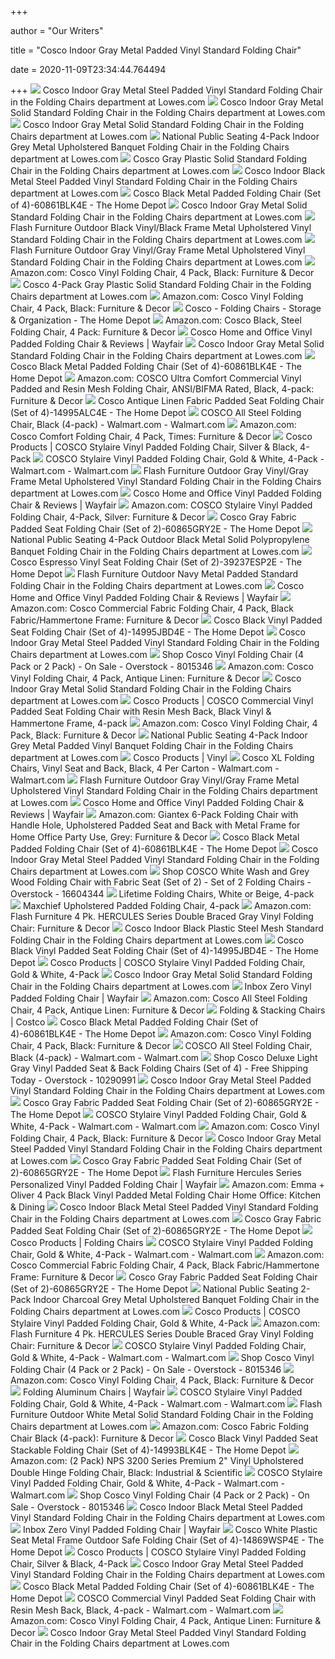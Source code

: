 +++
        
author = "Our Writers"
        
title = "Cosco Indoor Gray Metal Padded Vinyl Standard Folding Chair"
        
date = 2020-11-09T23:34:44.764494
        
+++
[ ![](http://mobileimages.lowes.com/product/converted/044681/044681349171.jpg?size=pdhi)](http://mobileimages.lowes.com/product/converted/044681/044681349171.jpg?size=pdhi) Cosco Indoor Gray Metal Steel Padded Vinyl Standard Folding Chair in the Folding  Chairs department at Lowes.com
[ ![](https://mobileimages.lowes.com/product/converted/044681/044681349157xl.jpg)](https://mobileimages.lowes.com/product/converted/044681/044681349157xl.jpg) Cosco Indoor Gray Metal Solid Standard Folding Chair in the Folding Chairs  department at Lowes.com
[ ![](http://mobileimages.lowes.com/product/converted/044681/044681349157.jpg)](http://mobileimages.lowes.com/product/converted/044681/044681349157.jpg) Cosco Indoor Gray Metal Solid Standard Folding Chair in the Folding Chairs  department at Lowes.com
[ ![](http://mobileimages.lowes.com/product/converted/604747/604747220211.jpg)](http://mobileimages.lowes.com/product/converted/604747/604747220211.jpg) National Public Seating 4-Pack Indoor Grey Metal Upholstered Banquet Folding  Chair in the Folding Chairs department at Lowes.com
[ ![](http://mobileimages.lowes.com/product/converted/044681/044681350641.jpg?size=pdhi)](http://mobileimages.lowes.com/product/converted/044681/044681350641.jpg?size=pdhi) Cosco Gray Plastic Solid Standard Folding Chair in the Folding Chairs  department at Lowes.com
[ ![](http://mobileimages.lowes.com/product/converted/044681/044681349317.jpg?size=pdhi)](http://mobileimages.lowes.com/product/converted/044681/044681349317.jpg?size=pdhi) Cosco Indoor Black Metal Steel Padded Vinyl Standard Folding Chair in the Folding  Chairs department at Lowes.com
[ ![](https://images.homedepot-static.com/productImages/5fe8f9dd-d335-4ff1-bbb4-5f2bfd963d80/svn/black-cosco-folding-chairs-60861blk4e-64_600.jpg)](https://images.homedepot-static.com/productImages/5fe8f9dd-d335-4ff1-bbb4-5f2bfd963d80/svn/black-cosco-folding-chairs-60861blk4e-64_600.jpg) Cosco Black Metal Padded Folding Chair (Set of 4)-60861BLK4E - The Home  Depot
[ ![](https://mobileimages.lowes.com/product/converted/604747/604747821340.jpg?size=lg)](https://mobileimages.lowes.com/product/converted/604747/604747821340.jpg?size=lg) Cosco Indoor Gray Metal Solid Standard Folding Chair in the Folding Chairs  department at Lowes.com
[ ![](http://mobileimages.lowes.com/product/converted/847254/847254034005.jpg?size=pdhi)](http://mobileimages.lowes.com/product/converted/847254/847254034005.jpg?size=pdhi) Flash Furniture Outdoor Black Vinyl/Black Frame Metal Upholstered Vinyl  Standard Folding Chair in the Folding Chairs department at Lowes.com
[ ![](http://mobileimages.lowes.com/product/converted/847254/847254020503.jpg)](http://mobileimages.lowes.com/product/converted/847254/847254020503.jpg) Flash Furniture Outdoor Gray Vinyl/Gray Frame Metal Upholstered Vinyl  Standard Folding Chair in the Folding Chairs department at Lowes.com
[ ![](https://m.media-amazon.com/images/I/71gKQzhLrOL._AC_SS350_.jpg)](https://m.media-amazon.com/images/I/71gKQzhLrOL._AC_SS350_.jpg) Amazon.com: Cosco Vinyl Folding Chair, 4 Pack, Black: Furniture & Decor
[ ![](http://mobileimages.lowes.com/product/converted/044681/044681602733.jpg?size=pdhi)](http://mobileimages.lowes.com/product/converted/044681/044681602733.jpg?size=pdhi) Cosco 4-Pack Gray Plastic Solid Standard Folding Chair in the Folding Chairs  department at Lowes.com
[ ![](https://images-na.ssl-images-amazon.com/images/I/71gKQzhLrOL._AC_SL1500_.jpg)](https://images-na.ssl-images-amazon.com/images/I/71gKQzhLrOL._AC_SL1500_.jpg) Amazon.com: Cosco Vinyl Folding Chair, 4 Pack, Black: Furniture & Decor
[ ![](https://images.homedepot-static.com/productImages/4f4fb4e2-02b5-4764-8f6a-2ab27206c806/svn/black-cosco-folding-chairs-37975tms4e-64_1000.jpg)](https://images.homedepot-static.com/productImages/4f4fb4e2-02b5-4764-8f6a-2ab27206c806/svn/black-cosco-folding-chairs-37975tms4e-64_1000.jpg) Cosco - Folding Chairs - Storage & Organization - The Home Depot
[ ![](https://images-na.ssl-images-amazon.com/images/I/61bt%2BciHD0L._AC_SL1500_.jpg)](https://images-na.ssl-images-amazon.com/images/I/61bt%2BciHD0L._AC_SL1500_.jpg) Amazon.com: Cosco Black, Steel Folding Chair, 4 Pack: Furniture & Decor
[ ![](https://secure.img1-fg.wfcdn.com/im/60595219/resize-h800-w800%5Ecompr-r85/2125/21258569/Vinyl+Padded+Folding+Chair.jpg)](https://secure.img1-fg.wfcdn.com/im/60595219/resize-h800-w800%5Ecompr-r85/2125/21258569/Vinyl+Padded+Folding+Chair.jpg) Cosco Home and Office Vinyl Padded Folding Chair & Reviews | Wayfair
[ ![](https://mobileimages.lowes.com/product/converted/044681/044681349294.jpg?size=lg)](https://mobileimages.lowes.com/product/converted/044681/044681349294.jpg?size=lg) Cosco Indoor Gray Metal Solid Standard Folding Chair in the Folding Chairs  department at Lowes.com
[ ![](https://images.homedepot-static.com/productImages/c31fe4a5-a0f6-418d-b312-73d9e6963e62/svn/black-cosco-folding-chairs-60861blk4e-c3_600.jpg)](https://images.homedepot-static.com/productImages/c31fe4a5-a0f6-418d-b312-73d9e6963e62/svn/black-cosco-folding-chairs-60861blk4e-c3_600.jpg) Cosco Black Metal Padded Folding Chair (Set of 4)-60861BLK4E - The Home  Depot
[ ![](https://images-na.ssl-images-amazon.com/images/I/71nvcr-wy4L._AC_SX679_.jpg)](https://images-na.ssl-images-amazon.com/images/I/71nvcr-wy4L._AC_SX679_.jpg) Amazon.com: COSCO Ultra Comfort Commercial Vinyl Padded and Resin Mesh Folding  Chair, ANSI/BIFMA Rated, Black, 4-pack: Furniture & Decor
[ ![](https://images.homedepot-static.com/productImages/07c114c5-eae6-47e4-b90b-19933f2dc236/svn/antique-linen-cosco-folding-chairs-14995alc4e-64_1000.jpg)](https://images.homedepot-static.com/productImages/07c114c5-eae6-47e4-b90b-19933f2dc236/svn/antique-linen-cosco-folding-chairs-14995alc4e-64_1000.jpg) Cosco Antique Linen Fabric Padded Seat Folding Chair (Set of 4)-14995ALC4E  - The Home Depot
[ ![](https://i5.walmartimages.com/asr/b45a6d39-a432-4e40-95ef-80124020facc_1.b5fbd07bfad3dfbd99ff107511780fe6.jpeg?odnWidth=612&odnHeight=612&odnBg=ffffff)](https://i5.walmartimages.com/asr/b45a6d39-a432-4e40-95ef-80124020facc_1.b5fbd07bfad3dfbd99ff107511780fe6.jpeg?odnWidth=612&odnHeight=612&odnBg=ffffff) COSCO All Steel Folding Chair, Black (4-pack) - Walmart.com - Walmart.com
[ ![](https://images-na.ssl-images-amazon.com/images/I/31pLljbALBL._AC_SY400_.jpg)](https://images-na.ssl-images-amazon.com/images/I/31pLljbALBL._AC_SY400_.jpg) Amazon.com: Cosco Comfort Folding Chair, 4 Pack, Times: Furniture & Decor
[ ![](https://www.coscoproducts.com/CoscoProductsFiles2/ProductImages/2000_2000_12572_sourceimage.jpg)](https://www.coscoproducts.com/CoscoProductsFiles2/ProductImages/2000_2000_12572_sourceimage.jpg) Cosco Products | COSCO Stylaire Vinyl Padded Folding Chair, Silver & Black,  4-Pack
[ ![](https://i5.walmartimages.com/asr/2beb6cb5-ba05-4f03-b059-3bfc844cd4f3_1.8ca568f6ade439b462be22ea2c9014c8.jpeg)](https://i5.walmartimages.com/asr/2beb6cb5-ba05-4f03-b059-3bfc844cd4f3_1.8ca568f6ade439b462be22ea2c9014c8.jpeg) COSCO Stylaire Vinyl Padded Folding Chair, Gold & White, 4-Pack -  Walmart.com - Walmart.com
[ ![](http://mobileimages.lowes.com/product/converted/847254/847254053976.jpg)](http://mobileimages.lowes.com/product/converted/847254/847254053976.jpg) Flash Furniture Outdoor Gray Vinyl/Gray Frame Metal Upholstered Vinyl  Standard Folding Chair in the Folding Chairs department at Lowes.com
[ ![](https://secure.img1-fg.wfcdn.com/im/22147237/resize-h800-w800%5Ecompr-r85/3018/30181513/Vinyl+Padded+Folding+Chair.jpg)](https://secure.img1-fg.wfcdn.com/im/22147237/resize-h800-w800%5Ecompr-r85/3018/30181513/Vinyl+Padded+Folding+Chair.jpg) Cosco Home and Office Vinyl Padded Folding Chair & Reviews | Wayfair
[ ![](https://images-na.ssl-images-amazon.com/images/I/610SJUy-umL._AC_SY879_.jpg)](https://images-na.ssl-images-amazon.com/images/I/610SJUy-umL._AC_SY879_.jpg) Amazon.com: COSCO Stylaire Vinyl Padded Folding Chair, 4-Pack, Silver:  Furniture & Decor
[ ![](https://images.homedepot-static.com/productImages/7108c886-f976-4fca-b2ff-25c45fb6cc79/svn/gray-cosco-folding-chairs-60865gry2e-64_1000.jpg)](https://images.homedepot-static.com/productImages/7108c886-f976-4fca-b2ff-25c45fb6cc79/svn/gray-cosco-folding-chairs-60865gry2e-64_1000.jpg) Cosco Gray Fabric Padded Seat Folding Chair (Set of 2)-60865GRY2E - The  Home Depot
[ ![](http://mobileimages.lowes.com/product/converted/604747/604747111045.jpg)](http://mobileimages.lowes.com/product/converted/604747/604747111045.jpg) National Public Seating 4-Pack Outdoor Black Metal Solid Polypropylene  Banquet Folding Chair in the Folding Chairs department at Lowes.com
[ ![](https://images.homedepot-static.com/productImages/72bca05f-5275-45b6-872b-cf7aeca1860d/svn/espresso-cosco-folding-chairs-39237esp2e-64_1000.jpg)](https://images.homedepot-static.com/productImages/72bca05f-5275-45b6-872b-cf7aeca1860d/svn/espresso-cosco-folding-chairs-39237esp2e-64_1000.jpg) Cosco Espresso Vinyl Seat Folding Chair (Set of 2)-39237ESP2E - The Home  Depot
[ ![](http://images.lowes.com/product/converted/847254/847254020565_11101688.jpg)](http://images.lowes.com/product/converted/847254/847254020565_11101688.jpg) Flash Furniture Outdoor Navy Metal Padded Standard Folding Chair in the Folding  Chairs department at Lowes.com
[ ![](https://secure.img1-fg.wfcdn.com/im/73296914/resize-h800-w800%5Ecompr-r85/8557/85572000/Vinyl+Padded+Folding+Chair.jpg)](https://secure.img1-fg.wfcdn.com/im/73296914/resize-h800-w800%5Ecompr-r85/8557/85572000/Vinyl+Padded+Folding+Chair.jpg) Cosco Home and Office Vinyl Padded Folding Chair & Reviews | Wayfair
[ ![](https://images-na.ssl-images-amazon.com/images/I/71KbJLU6gfL._AC_SL1500_.jpg)](https://images-na.ssl-images-amazon.com/images/I/71KbJLU6gfL._AC_SL1500_.jpg) Amazon.com: Cosco Commercial Fabric Folding Chair, 4 Pack, Black  Fabric/Hammertone Frame: Furniture & Decor
[ ![](https://images.homedepot-static.com/productImages/5e02b1be-a298-4f08-8ec9-02da15d812e3/svn/black-cosco-folding-chairs-14995jbd4e-64_600.jpg)](https://images.homedepot-static.com/productImages/5e02b1be-a298-4f08-8ec9-02da15d812e3/svn/black-cosco-folding-chairs-14995jbd4e-64_600.jpg) Cosco Black Vinyl Padded Seat Folding Chair (Set of 4)-14995JBD4E - The  Home Depot
[ ![](http://images.lowes.com/product/converted/044681/044681349171_09996259.jpg)](http://images.lowes.com/product/converted/044681/044681349171_09996259.jpg) Cosco Indoor Gray Metal Steel Padded Vinyl Standard Folding Chair in the Folding  Chairs department at Lowes.com
[ ![](https://ak1.ostkcdn.com/images/products/8015346/Cosco-Vinyl-Folding-Chair-4-Pack-or-2-Pack-030a20a6-0125-4dfe-b773-4799f8040359_600.jpg?impolicy=medium)](https://ak1.ostkcdn.com/images/products/8015346/Cosco-Vinyl-Folding-Chair-4-Pack-or-2-Pack-030a20a6-0125-4dfe-b773-4799f8040359_600.jpg?impolicy=medium) Shop Cosco Vinyl Folding Chair (4 Pack or 2 Pack) - On Sale - Overstock -  8015346
[ ![](https://images-na.ssl-images-amazon.com/images/I/61qCPAVt5PL._AC_SL1500_.jpg)](https://images-na.ssl-images-amazon.com/images/I/61qCPAVt5PL._AC_SL1500_.jpg) Amazon.com: Cosco Vinyl Folding Chair, 4 Pack, Antique Linen: Furniture &  Decor
[ ![](http://mobileimages.lowes.com/product/converted/044681/044681349157_15601340.jpg)](http://mobileimages.lowes.com/product/converted/044681/044681349157_15601340.jpg) Cosco Indoor Gray Metal Solid Standard Folding Chair in the Folding Chairs  department at Lowes.com
[ ![](https://www.coscoproducts.com/CoscoProductsFiles2/ProductImages/2000_2000_11993_sourceimage.jpg)](https://www.coscoproducts.com/CoscoProductsFiles2/ProductImages/2000_2000_11993_sourceimage.jpg) Cosco Products | COSCO Commercial Vinyl Padded Seat Folding Chair with  Resin Mesh Back, Black Vinyl & Hammertone Frame, 4-pack
[ ![](https://m.media-amazon.com/images/S/aplus-media/vc/59ffb268-33d1-45d8-a28b-e30050999c66._SL300__.jpg)](https://m.media-amazon.com/images/S/aplus-media/vc/59ffb268-33d1-45d8-a28b-e30050999c66._SL300__.jpg) Amazon.com: Cosco Vinyl Folding Chair, 4 Pack, Black: Furniture & Decor
[ ![](https://mobileimages.lowes.com/product/converted/100269/1002697104.jpg?size=lg)](https://mobileimages.lowes.com/product/converted/100269/1002697104.jpg?size=lg) National Public Seating 4-Pack Indoor Grey Metal Padded Vinyl Banquet Folding  Chair in the Folding Chairs department at Lowes.com
[ ![](https://www.coscoproducts.com/CMS/subcat_indoor_chairs_vinyl_slider.jpg)](https://www.coscoproducts.com/CMS/subcat_indoor_chairs_vinyl_slider.jpg) Cosco Products | Vinyl
[ ![](https://i5.walmartimages.com/asr/517c5c48-c1eb-4e9f-8084-dac51d9f4d96_1.78b68329c139592b154748f966167378.jpeg)](https://i5.walmartimages.com/asr/517c5c48-c1eb-4e9f-8084-dac51d9f4d96_1.78b68329c139592b154748f966167378.jpeg) Cosco XL Folding Chairs, Vinyl Seat and Back, Black, 4 Per Carton -  Walmart.com - Walmart.com
[ ![](http://images.lowes.com/product/converted/847254/847254020503_11576869.jpg)](http://images.lowes.com/product/converted/847254/847254020503_11576869.jpg) Flash Furniture Outdoor Gray Vinyl/Gray Frame Metal Upholstered Vinyl  Standard Folding Chair in the Folding Chairs department at Lowes.com
[ ![](https://secure.img1-fg.wfcdn.com/im/88094498/resize-h800-w800%5Ecompr-r85/3018/30181516/Vinyl+Padded+Folding+Chair.jpg)](https://secure.img1-fg.wfcdn.com/im/88094498/resize-h800-w800%5Ecompr-r85/3018/30181516/Vinyl+Padded+Folding+Chair.jpg) Cosco Home and Office Vinyl Padded Folding Chair & Reviews | Wayfair
[ ![](https://images-na.ssl-images-amazon.com/images/I/71q29SQvVZL._AC_SL1200_.jpg)](https://images-na.ssl-images-amazon.com/images/I/71q29SQvVZL._AC_SL1200_.jpg) Amazon.com: Giantex 6-Pack Folding Chair with Handle Hole, Upholstered  Padded Seat and Back with Metal Frame for Home Office Party Use, Grey:  Furniture & Decor
[ ![](https://images.homedepot-static.com/productImages/ceee9490-7ca0-4298-b9f4-4fe5407822b8/svn/black-cosco-folding-chairs-60861blk4e-44_600.jpg)](https://images.homedepot-static.com/productImages/ceee9490-7ca0-4298-b9f4-4fe5407822b8/svn/black-cosco-folding-chairs-60861blk4e-44_600.jpg) Cosco Black Metal Padded Folding Chair (Set of 4)-60861BLK4E - The Home  Depot
[ ![](http://images.lowes.com/product/converted/044681/044681349171_09996261.jpg)](http://images.lowes.com/product/converted/044681/044681349171_09996261.jpg) Cosco Indoor Gray Metal Steel Padded Vinyl Standard Folding Chair in the Folding  Chairs department at Lowes.com
[ ![](https://ak1.ostkcdn.com/images/products/16604344/COSCO-White-Wash-and-Grey-Wood-Folding-Chair-with-Fabric-Seat-Set-of-2-Set-of-2-Folding-Chairs-65b8a895-7e00-4247-b5a6-a64e3d45ce56.jpg)](https://ak1.ostkcdn.com/images/products/16604344/COSCO-White-Wash-and-Grey-Wood-Folding-Chair-with-Fabric-Seat-Set-of-2-Set-of-2-Folding-Chairs-65b8a895-7e00-4247-b5a6-a64e3d45ce56.jpg) Shop COSCO White Wash and Grey Wood Folding Chair with Fabric Seat (Set of  2) - Set of 2 Folding Chairs - Overstock - 16604344
[ ![](https://images.costco-static.com/ImageDelivery/imageService?profileId=12026540&imageId=11482116-847__1&recipeName=350)](https://images.costco-static.com/ImageDelivery/imageService?profileId=12026540&imageId=11482116-847__1&recipeName=350) Lifetime Folding Chairs, White or Beige, 4-pack
[ ![](https://images.costco-static.com/ImageDelivery/imageService?profileId=12026540&itemId=1299580-847&recipeName=680)](https://images.costco-static.com/ImageDelivery/imageService?profileId=12026540&itemId=1299580-847&recipeName=680) Maxchief Upholstered Padded Folding Chair, 4-pack
[ ![](https://images-na.ssl-images-amazon.com/images/I/51Jw2oKCgJL._AC_SL1000_.jpg)](https://images-na.ssl-images-amazon.com/images/I/51Jw2oKCgJL._AC_SL1000_.jpg) Amazon.com: Flash Furniture 4 Pk. HERCULES Series Double Braced Gray Vinyl  Folding Chair: Furniture & Decor
[ ![](http://mobileimages.lowes.com/product/converted/044681/044681349331.jpg?size=pdhi)](http://mobileimages.lowes.com/product/converted/044681/044681349331.jpg?size=pdhi) Cosco Indoor Black Plastic Steel Mesh Standard Folding Chair in the Folding  Chairs department at Lowes.com
[ ![](https://images.homedepot-static.com/productImages/5e02b1be-a298-4f08-8ec9-02da15d812e3/svn/black-cosco-folding-chairs-14995jbd4e-64_1000.jpg)](https://images.homedepot-static.com/productImages/5e02b1be-a298-4f08-8ec9-02da15d812e3/svn/black-cosco-folding-chairs-14995jbd4e-64_1000.jpg) Cosco Black Vinyl Padded Seat Folding Chair (Set of 4)-14995JBD4E - The  Home Depot
[ ![](https://www.coscoproducts.com/CoscoProductsFiles2/ProductImages/190_190_13060_sourceimage.jpg)](https://www.coscoproducts.com/CoscoProductsFiles2/ProductImages/190_190_13060_sourceimage.jpg) Cosco Products | COSCO Stylaire Vinyl Padded Folding Chair, Gold & White,  4-Pack
[ ![](https://mobileimages.lowes.com/product/converted/604747/604747821524.jpg?size=lg)](https://mobileimages.lowes.com/product/converted/604747/604747821524.jpg?size=lg) Cosco Indoor Gray Metal Solid Standard Folding Chair in the Folding Chairs  department at Lowes.com
[ ![](https://secure.img1-fg.wfcdn.com/im/21829562/resize-h340-p1-w340%5Ecompr-r70/5539/55396634/+Curved+Vinyl+Padded+Folding+Chair+%2528Set+of+4%2529.jpg)](https://secure.img1-fg.wfcdn.com/im/21829562/resize-h340-p1-w340%5Ecompr-r70/5539/55396634/+Curved+Vinyl+Padded+Folding+Chair+%2528Set+of+4%2529.jpg) Inbox Zero Vinyl Padded Folding Chair | Wayfair
[ ![](https://images-na.ssl-images-amazon.com/images/I/61e5fH9ATuL._AC_SL1500_.jpg)](https://images-na.ssl-images-amazon.com/images/I/61e5fH9ATuL._AC_SL1500_.jpg) Amazon.com: Cosco All Steel Folding Chair, 4 Pack, Antique Linen: Furniture  & Decor
[ ![](https://images.costco-static.com/ImageDelivery/imageService?profileId=12026540&imageId=100233943-847__1&recipeName=350)](https://images.costco-static.com/ImageDelivery/imageService?profileId=12026540&imageId=100233943-847__1&recipeName=350) Folding & Stacking Chairs | Costco
[ ![](https://images.homedepot-static.com/productImages/a40e3eb6-3da3-468f-bbb0-1a0bbd348e89/svn/black-cosco-folding-chairs-60861blk4e-1f_600.jpg)](https://images.homedepot-static.com/productImages/a40e3eb6-3da3-468f-bbb0-1a0bbd348e89/svn/black-cosco-folding-chairs-60861blk4e-1f_600.jpg) Cosco Black Metal Padded Folding Chair (Set of 4)-60861BLK4E - The Home  Depot
[ ![](https://m.media-amazon.com/images/I/81VoyY8g-4L._AC_SS350_.jpg)](https://m.media-amazon.com/images/I/81VoyY8g-4L._AC_SS350_.jpg) Amazon.com: Cosco Vinyl Folding Chair, 4 Pack, Black: Furniture & Decor
[ ![](https://i5.walmartimages.com/asr/f837b568-1c3c-43d7-93dd-153ed4d6e243_1.b5565aa8a76d8478e49a904b9d332075.jpeg)](https://i5.walmartimages.com/asr/f837b568-1c3c-43d7-93dd-153ed4d6e243_1.b5565aa8a76d8478e49a904b9d332075.jpeg) COSCO All Steel Folding Chair, Black (4-pack) - Walmart.com - Walmart.com
[ ![](https://ak1.ostkcdn.com/images/products/10290991/Cosco-Deluxe-Light-Gray-Vinyl-Padded-Seat-Back-Folding-Chairs-Set-of-4-d2286e5e-a7fd-4428-b79b-490209e42369.jpg)](https://ak1.ostkcdn.com/images/products/10290991/Cosco-Deluxe-Light-Gray-Vinyl-Padded-Seat-Back-Folding-Chairs-Set-of-4-d2286e5e-a7fd-4428-b79b-490209e42369.jpg) Shop Cosco Deluxe Light Gray Vinyl Padded Seat & Back Folding Chairs (Set  of 4) - Free Shipping Today - Overstock - 10290991
[ ![](https://mobileimages.lowes.com/product/converted/847254/847254020558.jpg?size=lg)](https://mobileimages.lowes.com/product/converted/847254/847254020558.jpg?size=lg) Cosco Indoor Gray Metal Steel Padded Vinyl Standard Folding Chair in the Folding  Chairs department at Lowes.com
[ ![](https://images.homedepot-static.com/productImages/59479835-f5d0-421e-8ecc-2be03a1a34d3/svn/gray-cosco-folding-chairs-60865gry2e-c3_600.jpg)](https://images.homedepot-static.com/productImages/59479835-f5d0-421e-8ecc-2be03a1a34d3/svn/gray-cosco-folding-chairs-60865gry2e-c3_600.jpg) Cosco Gray Fabric Padded Seat Folding Chair (Set of 2)-60865GRY2E - The  Home Depot
[ ![](https://i5.walmartimages.com/asr/ad144cee-53d8-446d-8b94-358c155ac0b3_1.0033d6d493796243d3444c6140057713.jpeg)](https://i5.walmartimages.com/asr/ad144cee-53d8-446d-8b94-358c155ac0b3_1.0033d6d493796243d3444c6140057713.jpeg) COSCO Stylaire Vinyl Padded Folding Chair, Gold & White, 4-Pack -  Walmart.com - Walmart.com
[ ![](https://m.media-amazon.com/images/S/aplus-media/vc/e2a4ea43-712e-4a17-88ac-fda8484fa71c._SR150,300_.jpg)](https://m.media-amazon.com/images/S/aplus-media/vc/e2a4ea43-712e-4a17-88ac-fda8484fa71c._SR150,300_.jpg) Amazon.com: Cosco Vinyl Folding Chair, 4 Pack, Black: Furniture & Decor
[ ![](http://images.lowes.com/product/converted/044681/044681349171_09996262.jpg)](http://images.lowes.com/product/converted/044681/044681349171_09996262.jpg) Cosco Indoor Gray Metal Steel Padded Vinyl Standard Folding Chair in the Folding  Chairs department at Lowes.com
[ ![](https://images.homedepot-static.com/productImages/221f311c-f599-4413-8d9d-c165d5b40a75/svn/gray-cosco-folding-chairs-60865gry2e-4f_600.jpg)](https://images.homedepot-static.com/productImages/221f311c-f599-4413-8d9d-c165d5b40a75/svn/gray-cosco-folding-chairs-60865gry2e-4f_600.jpg) Cosco Gray Fabric Padded Seat Folding Chair (Set of 2)-60865GRY2E - The  Home Depot
[ ![](https://secure.img1-fg.wfcdn.com/im/24795473/compr-r85/1257/12572972/hercules-series-personalized-vinyl-padded-folding-chair.jpg)](https://secure.img1-fg.wfcdn.com/im/24795473/compr-r85/1257/12572972/hercules-series-personalized-vinyl-padded-folding-chair.jpg) Flash Furniture Hercules Series Personalized Vinyl Padded Folding Chair |  Wayfair
[ ![](https://images-na.ssl-images-amazon.com/images/I/41tq90TauUL._AC_.jpg)](https://images-na.ssl-images-amazon.com/images/I/41tq90TauUL._AC_.jpg) Amazon.com: Emma + Oliver 4 Pack Black Vinyl Padded Metal Folding Chair  Home Office: Kitchen & Dining
[ ![](https://mobileimages.lowes.com/product/converted/847254/847254082211.jpg?size=lg)](https://mobileimages.lowes.com/product/converted/847254/847254082211.jpg?size=lg) Cosco Indoor Black Metal Steel Padded Vinyl Standard Folding Chair in the Folding  Chairs department at Lowes.com
[ ![](https://images.homedepot-static.com/productImages/04e41161-33d7-4a1d-aedb-51e254d70959/svn/gray-cosco-folding-chairs-60865gry2e-1f_600.jpg)](https://images.homedepot-static.com/productImages/04e41161-33d7-4a1d-aedb-51e254d70959/svn/gray-cosco-folding-chairs-60865gry2e-1f_600.jpg) Cosco Gray Fabric Padded Seat Folding Chair (Set of 2)-60865GRY2E - The  Home Depot
[ ![](https://www.coscoproducts.com/CoscoProductsFiles2/ProductImages/190_190_15256_sourceimage.jpg)](https://www.coscoproducts.com/CoscoProductsFiles2/ProductImages/190_190_15256_sourceimage.jpg) Cosco Products | Folding Chairs
[ ![](https://i5.walmartimages.com/asr/41b137b8-c1fc-4f39-87cb-dc075bb6a6e0_1.d36cba18abd318f163e20a52bf243a08.jpeg)](https://i5.walmartimages.com/asr/41b137b8-c1fc-4f39-87cb-dc075bb6a6e0_1.d36cba18abd318f163e20a52bf243a08.jpeg) COSCO Stylaire Vinyl Padded Folding Chair, Gold & White, 4-Pack -  Walmart.com - Walmart.com
[ ![](https://images-na.ssl-images-amazon.com/images/I/71KbJLU6gfL._AC_SX466_.jpg)](https://images-na.ssl-images-amazon.com/images/I/71KbJLU6gfL._AC_SX466_.jpg) Amazon.com: Cosco Commercial Fabric Folding Chair, 4 Pack, Black  Fabric/Hammertone Frame: Furniture & Decor
[ ![](https://images.homedepot-static.com/productImages/0050b60a-5500-48b6-b468-e7f3d9bd5a5d/svn/gray-cosco-folding-chairs-60865gry2e-44_600.jpg)](https://images.homedepot-static.com/productImages/0050b60a-5500-48b6-b468-e7f3d9bd5a5d/svn/gray-cosco-folding-chairs-60865gry2e-44_600.jpg) Cosco Gray Fabric Padded Seat Folding Chair (Set of 2)-60865GRY2E - The  Home Depot
[ ![](http://mobileimages.lowes.com/product/converted/604747/604747321222.jpg?size=pdhi)](http://mobileimages.lowes.com/product/converted/604747/604747321222.jpg?size=pdhi) National Public Seating 2-Pack Indoor Charcoal Grey Metal Upholstered  Banquet Folding Chair in the Folding Chairs department at Lowes.com
[ ![](https://www.coscoproducts.com/CoscoProductsFiles2/ProductImages/190_190_15743_sourceimage.jpg)](https://www.coscoproducts.com/CoscoProductsFiles2/ProductImages/190_190_15743_sourceimage.jpg) Cosco Products | COSCO Stylaire Vinyl Padded Folding Chair, Gold & White,  4-Pack
[ ![](https://images-na.ssl-images-amazon.com/images/I/51Jw2oKCgJL._AC_SY355_.jpg)](https://images-na.ssl-images-amazon.com/images/I/51Jw2oKCgJL._AC_SY355_.jpg) Amazon.com: Flash Furniture 4 Pk. HERCULES Series Double Braced Gray Vinyl  Folding Chair: Furniture & Decor
[ ![](https://i5.walmartimages.com/asr/72dd288f-a3d9-40eb-bc33-5b1bde6db4c3_1.b2a820e7992b8b8233454638e14936aa.jpeg)](https://i5.walmartimages.com/asr/72dd288f-a3d9-40eb-bc33-5b1bde6db4c3_1.b2a820e7992b8b8233454638e14936aa.jpeg) COSCO Stylaire Vinyl Padded Folding Chair, Gold & White, 4-Pack -  Walmart.com - Walmart.com
[ ![](https://ak1.ostkcdn.com/images/products/8015346/Cosco-Vinyl-Folding-Chair-4-Pack-or-2-Pack-77fafb58-ee36-470e-bfdc-946e471d57ba_600.jpg?impolicy=medium)](https://ak1.ostkcdn.com/images/products/8015346/Cosco-Vinyl-Folding-Chair-4-Pack-or-2-Pack-77fafb58-ee36-470e-bfdc-946e471d57ba_600.jpg?impolicy=medium) Shop Cosco Vinyl Folding Chair (4 Pack or 2 Pack) - On Sale - Overstock -  8015346
[ ![](https://m.media-amazon.com/images/I/81ETNYHv5IL._AC_SS350_.jpg)](https://m.media-amazon.com/images/I/81ETNYHv5IL._AC_SS350_.jpg) Amazon.com: Cosco Vinyl Folding Chair, 4 Pack, Black: Furniture & Decor
[ ![](https://secure.img1-fg.wfcdn.com/im/15555792/resize-h600-w600%5Ecompr-r85/9914/99147432/Thornfeldt+Capacity+Vinyl+Padded+Folding+Chair+%28Set+of+2%29.jpg)](https://secure.img1-fg.wfcdn.com/im/15555792/resize-h600-w600%5Ecompr-r85/9914/99147432/Thornfeldt+Capacity+Vinyl+Padded+Folding+Chair+%28Set+of+2%29.jpg) Folding Aluminum Chairs | Wayfair
[ ![](https://i5.walmartimages.com/asr/c4f0e7d9-b252-478c-9dd1-58a4a33273cd_1.b56d93c12c78a242ec82cf7c7c466403.jpeg)](https://i5.walmartimages.com/asr/c4f0e7d9-b252-478c-9dd1-58a4a33273cd_1.b56d93c12c78a242ec82cf7c7c466403.jpeg) COSCO Stylaire Vinyl Padded Folding Chair, Gold & White, 4-Pack -  Walmart.com - Walmart.com
[ ![](https://mobileimages.lowes.com/product/converted/812581/812581017984.jpg?size=lg)](https://mobileimages.lowes.com/product/converted/812581/812581017984.jpg?size=lg) Flash Furniture Outdoor White Metal Solid Standard Folding Chair in the Folding  Chairs department at Lowes.com
[ ![](https://images-na.ssl-images-amazon.com/images/I/81VoyY8g-4L._AC_SL1500_.jpg)](https://images-na.ssl-images-amazon.com/images/I/81VoyY8g-4L._AC_SL1500_.jpg) Amazon.com: Cosco Fabric Folding Chair Black (4-pack): Furniture & Decor
[ ![](https://images.homedepot-static.com/productImages/7e6f2aa0-4a69-4a6d-a297-42578d971550/svn/black-cosco-folding-chairs-14993blk4e-1f_600.jpg)](https://images.homedepot-static.com/productImages/7e6f2aa0-4a69-4a6d-a297-42578d971550/svn/black-cosco-folding-chairs-14993blk4e-1f_600.jpg) Cosco Black Vinyl Padded Seat Stackable Folding Chair (Set of 4)-14993BLK4E  - The Home Depot
[ ![](https://images-na.ssl-images-amazon.com/images/I/71-oTzzGGpL._SL1500_.jpg)](https://images-na.ssl-images-amazon.com/images/I/71-oTzzGGpL._SL1500_.jpg) Amazon.com: (2 Pack) NPS 3200 Series Premium 2" Vinyl Upholstered Double  Hinge Folding Chair, Black: Industrial & Scientific
[ ![](https://i5.walmartimages.com/asr/add4f20d-761b-44ab-981e-69b671ab096a_1.ac11338896f914c4b5cf17a3d711c8eb.jpeg)](https://i5.walmartimages.com/asr/add4f20d-761b-44ab-981e-69b671ab096a_1.ac11338896f914c4b5cf17a3d711c8eb.jpeg) COSCO Stylaire Vinyl Padded Folding Chair, Gold & White, 4-Pack -  Walmart.com - Walmart.com
[ ![](https://ak1.ostkcdn.com/images/products/8015346/Cosco-Vinyl-Folding-Chair-4-Pack-or-2-Pack-54f43056-c84a-4766-9ef1-92f399b4b602.jpg)](https://ak1.ostkcdn.com/images/products/8015346/Cosco-Vinyl-Folding-Chair-4-Pack-or-2-Pack-54f43056-c84a-4766-9ef1-92f399b4b602.jpg) Shop Cosco Vinyl Folding Chair (4 Pack or 2 Pack) - On Sale - Overstock -  8015346
[ ![](https://mobileimages.lowes.com/product/converted/042952/042952132590.jpg?size=lg)](https://mobileimages.lowes.com/product/converted/042952/042952132590.jpg?size=lg) Cosco Indoor Black Metal Steel Padded Vinyl Standard Folding Chair in the Folding  Chairs department at Lowes.com
[ ![](https://secure.img1-fg.wfcdn.com/im/78517100/compr-r85/5539/55396604/-vinyl-padded-folding-chair.jpg)](https://secure.img1-fg.wfcdn.com/im/78517100/compr-r85/5539/55396604/-vinyl-padded-folding-chair.jpg) Inbox Zero Vinyl Padded Folding Chair | Wayfair
[ ![](https://images.homedepot-static.com/productImages/714f6c6e-bb83-4cef-879e-d16f1088362a/svn/white-speckle-cosco-folding-chairs-14869wsp4e-64_1000.jpg)](https://images.homedepot-static.com/productImages/714f6c6e-bb83-4cef-879e-d16f1088362a/svn/white-speckle-cosco-folding-chairs-14869wsp4e-64_1000.jpg) Cosco White Plastic Seat Metal Frame Outdoor Safe Folding Chair (Set of  4)-14869WSP4E - The Home Depot
[ ![](https://www.coscoproducts.com/CoscoProductsFiles2/ProductImages/190_190_16631_sourceimage.jpg)](https://www.coscoproducts.com/CoscoProductsFiles2/ProductImages/190_190_16631_sourceimage.jpg) Cosco Products | COSCO Stylaire Vinyl Padded Folding Chair, Silver & Black,  4-Pack
[ ![](http://lda.lowes.com/is/image/Lowes/044681349171_video_01-AVS)](http://lda.lowes.com/is/image/Lowes/044681349171_video_01-AVS) Cosco Indoor Gray Metal Steel Padded Vinyl Standard Folding Chair in the Folding  Chairs department at Lowes.com
[ ![](https://images.homedepot-static.com/productImages/fae1723b-c8b9-41ed-b47e-b6d2d6dea3de/svn/burgundy-national-public-seating-folding-chairs-3218-64_600.jpg)](https://images.homedepot-static.com/productImages/fae1723b-c8b9-41ed-b47e-b6d2d6dea3de/svn/burgundy-national-public-seating-folding-chairs-3218-64_600.jpg) Cosco Black Metal Padded Folding Chair (Set of 4)-60861BLK4E - The Home  Depot
[ ![](https://i5.walmartimages.com/asr/4e8089cb-f056-44bf-811f-2ec8957dd678_1.d55bfe40ff77e9869a8ab147ec13b42d.jpeg?odnWidth=450&odnHeight=450&odnBg=ffffff)](https://i5.walmartimages.com/asr/4e8089cb-f056-44bf-811f-2ec8957dd678_1.d55bfe40ff77e9869a8ab147ec13b42d.jpeg?odnWidth=450&odnHeight=450&odnBg=ffffff) COSCO Commercial Vinyl Padded Seat Folding Chair with Resin Mesh Back,  Black, 4-pack - Walmart.com - Walmart.com
[ ![](https://images-na.ssl-images-amazon.com/images/I/61qCPAVt5PL._AC_SX679_.jpg)](https://images-na.ssl-images-amazon.com/images/I/61qCPAVt5PL._AC_SX679_.jpg) Amazon.com: Cosco Vinyl Folding Chair, 4 Pack, Antique Linen: Furniture &  Decor
[ ![](https://mobileimages.lowes.com/product/converted/847254/847254020541.jpg?size=lg)](https://mobileimages.lowes.com/product/converted/847254/847254020541.jpg?size=lg) Cosco Indoor Gray Metal Steel Padded Vinyl Standard Folding Chair in the Folding  Chairs department at Lowes.com
